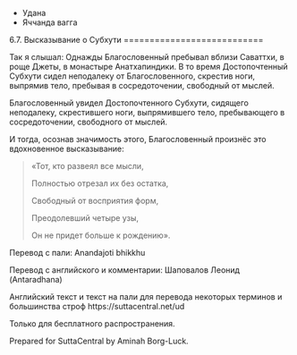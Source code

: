 









* Удана
* Яччанда вагга


6\.7\. Высказывание о Субхути
\=\=\=\=\=\=\=\=\=\=\=\=\=\=\=\=\=\=\=\=\=\=\=\=\=\=\=



Так я слышал: Однажды Благословенный пребывал вблизи Саваттхи, в роще Джеты, в монастыре Анатхапиндики\. В то время Достопочтенный Субхути сидел неподалеку от Благословенного, скрестив ноги, выпрямив тело, пребывая в сосредоточении, свободный от мыслей\.


Благословенный увидел Достопочтенного Субхути, сидящего неподалеку, скрестившего ноги, выпрямившего тело, пребывающего в сосредоточении, свободного от мыслей\.


И тогда, осознав значимость этого, Благословенный произнёс это вдохновенное высказывание:



> «Тот, кто развеял все мысли,  
> 
> Полностью отрезал их без остатка,  
> 
> Свободный от восприятия форм,  
> 
> Преодолевший четыре узы,  
> 
> Он не придет больше к рождению»\.



Перевод с пали: Anandajoti bhikkhu


Перевод с английского и комментарии: Шаповалов Леонид \(Antaradhana\)


Английский текст и текст на пали для перевода некоторых терминов и большинства строф https://suttacentral\.net/ud


  

Только для бесплатного распространения\.


  

Prepared for SuttaCentral by Aminah Borg\-Luck\.







